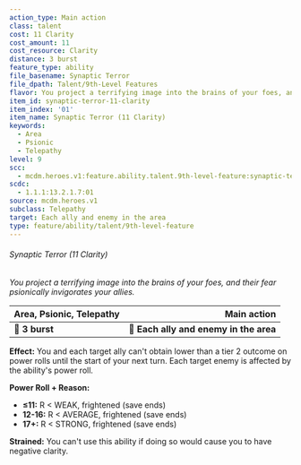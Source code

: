 ```yaml
---
action_type: Main action
class: talent
cost: 11 Clarity
cost_amount: 11
cost_resource: Clarity
distance: 3 burst
feature_type: ability
file_basename: Synaptic Terror
file_dpath: Talent/9th-Level Features
flavor: You project a terrifying image into the brains of your foes, and their fear psionically invigorates your allies.
item_id: synaptic-terror-11-clarity
item_index: '01'
item_name: Synaptic Terror (11 Clarity)
keywords:
  - Area
  - Psionic
  - Telepathy
level: 9
scc:
  - mcdm.heroes.v1:feature.ability.talent.9th-level-feature:synaptic-terror-11-clarity
scdc:
  - 1.1.1:13.2.1.7:01
source: mcdm.heroes.v1
subclass: Telepathy
target: Each ally and enemy in the area
type: feature/ability/talent/9th-level-feature
---
```


###### Synaptic Terror (11 Clarity)

*You project a terrifying image into the brains of your foes, and their fear psionically invigorates your allies.*

| **Area, Psionic, Telepathy** |                        **Main action** |
| ---------------------------- | -------------------------------------: |
| **📏 3 burst**               | **🎯 Each ally and enemy in the area** |

**Effect:** You and each target ally can't obtain lower than a tier 2 outcome on power rolls until the start of your next turn. Each target enemy is affected by the ability's power roll.

**Power Roll + Reason:**

- **≤11:** R < WEAK, frightened (save ends)
- **12-16:** R < AVERAGE, frightened (save ends)
- **17+:** R < STRONG, frightened (save ends)

**Strained:** You can't use this ability if doing so would cause you to have negative clarity.
